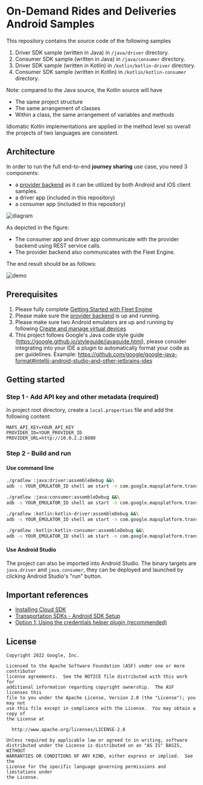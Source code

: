# On-Demand Rides and Deliveries Android Samples

This repository contains the source code of the following samples

1. Driver SDK sample (written in Java) in `/java/driver` directory.
2. Consumer SDK sample (written in Java) in `/java/consumer` directory.
3. Driver SDK sample (written in Kotlin) in `/kotlin/kotlin-driver` directory.
4. Consumer SDK sample (written in Kotlin) in `/kotlin/kotlin-consumer` directory.

Note: compared to the Java source, the Kotlin source will have
- The same project structure
- The same arrangement of classes
- Within a class, the same arrangement of variables and methods

Idiomatic Kotlin implementations are applied in the method level so overall
the projects of two languages are consistent.

## Architecture

In order to run the full end-to-end **journey sharing** use case, you need 3
components:

- a [provider backend](https://github.com/googlemaps/java-on-demand-rides-deliveries-stub-provider)
  as it can be utilized by both Android and iOS client samples.
- a driver app (included in this repository)
- a consumer app (included in this repository)

![diagram](documentation/samples_components.png)

As depicted in the figure:

- The consumer app and driver app communicate with the provider backend using
  REST service calls.
- The provider backend also communicates with the Fleet Engine.

The end result should be as follows:

![demo](documentation/journey_sharing.gif)

## Prerequisites
1. Please fully complete [Getting Started with Fleet Engine](https://developers.google.com/maps/documentation/transportation-logistics/on-demand-rides-deliveries-solution/trip-order-progress/fleet-engine)
2. Please make sure the [provider backend](https://github.com/googlemaps/java-on-demand-rides-deliveries-stub-provider)
is up and running.
3. Please make sure two Android emulators are up and running by following
[Create and manage virtual devices](https://developer.android.com/studio/run/managing-avds)
4. This project follows Google's Java code style guide
   (https://google.github.io/styleguide/javaguide.html), please consider
   integrating into your IDE a plugin to automatically format your code as per
   guidelines. Example: https://github.com/google/google-java-format#intellij-android-studio-and-other-jetbrains-ides

## Getting started

### Step 1 - Add API key and other metadata (required)
In project root directory, create a `local.properties` file and add the
following content:

```
MAPS_API_KEY=YOUR_API_KEY
PROVIDER_ID=YOUR_PROVIDER_ID
PROVIDER_URL=http://10.0.2.2:8080
```


### Step 2 - Build and run

#### Use command line

```bash
./gradlew :java:driver:assembleDebug &&\
adb -s YOUR_EMULATOR_ID shell am start -n com.google.mapsplatform.transportation.sample.driver/.SplashScreenActivity
```

```bash
./gradlew :java:consumer:assembleDebug &&\
adb -s YOUR_EMULATOR_ID shell am start -n com.google.mapsplatform.transportation.sample.consumer/.SplashScreenActivity
```

```bash
./gradlew :kotlin:kotlin-driver:assembleDebug &&\
adb -s YOUR_EMULATOR_ID shell am start -n com.google.mapsplatform.transportation.sample.kotlindriver/.SplashScreenActivity
```

```bash
./gradlew :kotlin:kotlin-consumer:assembleDebug &&\
adb -s YOUR_EMULATOR_ID shell am start -n com.google.mapsplatform.transportation.sample.kotlinconsumer/.SplashScreenActivity
```

#### Use Android Studio
The project can also be imported into Android Studio. The binary targets are
`java.driver` and `java.consumer`, they can be deployed and launched by clicking
Android Studio's "run" button.

## Important references

- [Installing Cloud SDK](https://cloud.google.com/sdk/docs/install)
- [Transportation SDKs - Android SDK Setup](https://developers.google.com/maps/documentation/transportation-logistics/android_sdk_setup)
- [Option 1: Using the credentials helper plugin (recommended)](https://developers.google.com/maps/documentation/transportation-logistics/android_sdk_setup#option_1_using_the_credentials_helper_plugin_recommended)

## License

```
Copyright 2022 Google, Inc.

Licensed to the Apache Software Foundation (ASF) under one or more contributor
license agreements.  See the NOTICE file distributed with this work for
additional information regarding copyright ownership.  The ASF licenses this
file to you under the Apache License, Version 2.0 (the "License"); you may not
use this file except in compliance with the License.  You may obtain a copy of
the License at

  http://www.apache.org/licenses/LICENSE-2.0

Unless required by applicable law or agreed to in writing, software
distributed under the License is distributed on an "AS IS" BASIS, WITHOUT
WARRANTIES OR CONDITIONS OF ANY KIND, either express or implied.  See the
License for the specific language governing permissions and limitations under
the License.
```
